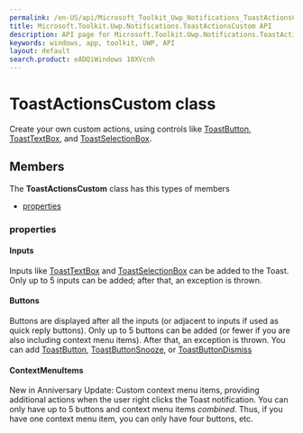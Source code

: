 ```yaml
---
permalink: /en-US/api/Microsoft_Toolkit_Uwp_Notifications_ToastActionsCustom.htm
title: Microsoft.Toolkit.Uwp.Notifications.ToastActionsCustom API 
description: API page for Microsoft.Toolkit.Uwp.Notifications.ToastActionsCustom
keywords: windows, app, toolkit, UWP, API
layout: default
search.product: eADQiWindows 10XVcnh
---
```



# ToastActionsCustom class

Create your own custom actions, using controls like [ToastButton](Microsoft_Toolkit_Uwp_Notifications_ToastButton.htm), [ToastTextBox](Microsoft_Toolkit_Uwp_Notifications_ToastTextBox.htm), and [ToastSelectionBox](Microsoft_Toolkit_Uwp_Notifications_ToastSelectionBox.htm).

## Members

The **ToastActionsCustom** class has this types of members

* [properties](#properties)

### properties

#### Inputs

Inputs like [ToastTextBox](Microsoft_Toolkit_Uwp_Notifications_ToastTextBox.htm) and [ToastSelectionBox](Microsoft_Toolkit_Uwp_Notifications_ToastSelectionBox.htm) can be added to the Toast. Only up to 5 inputs can be added; after that, an exception is thrown.

#### Buttons

Buttons are displayed after all the inputs (or adjacent to inputs if used as quick reply buttons). Only up to 5 buttons can be added (or fewer if you are also including context menu items). After that, an exception is thrown. You can add [ToastButton](Microsoft_Toolkit_Uwp_Notifications_ToastButton.htm), [ToastButtonSnooze](Microsoft_Toolkit_Uwp_Notifications_ToastButtonSnooze.htm), or [ToastButtonDismiss](Microsoft_Toolkit_Uwp_Notifications_ToastButtonDismiss.htm)

#### ContextMenuItems

New in Anniversary Update: Custom context menu items, providing additional actions when the user right clicks the Toast notification. You can only have up to 5 buttons and context menu items *combined*. Thus, if you have one context menu item, you can only have four buttons, etc.
